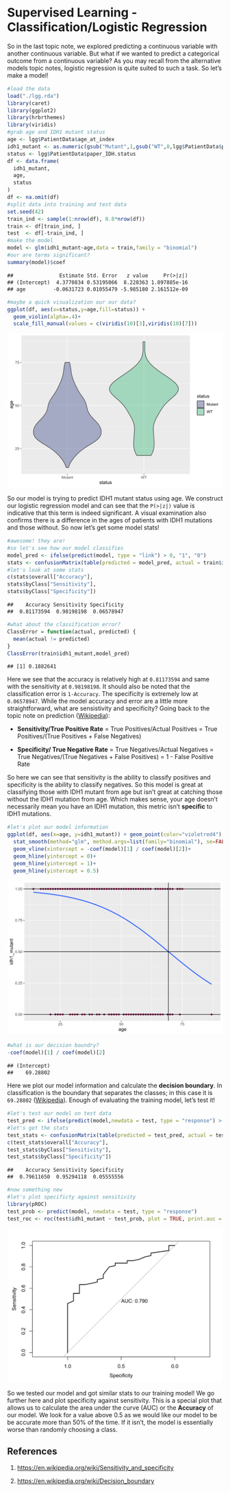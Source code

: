 Supervised Learning - Classification/Logistic Regression
================

So in the last topic note, we explored predicting a continuous variable
with another continuous variable. But what if we wanted to predict a
categorical outcome from a continuous variable? As you may recall from
the alternative models topic notes, logistic regression is quite suited
to such a task. So let’s make a model\!

``` r
#load the data
load("./lgg.rda")
library(caret)
library(ggplot2)
library(hrbrthemes)
library(viridis)
#grab age and IDH1 mutant status
age <- lgg$PatientData$age_at_index
idh1_mutant <- as.numeric(gsub("Mutant",1,gsub("WT",0,lgg$PatientData$paper_IDH.status)))
status <- lgg$PatientData$paper_IDH.status
df <- data.frame(
  idh1_mutant,
  age,
  status
)
df <- na.omit(df)
#split data into training and test data
set.seed(42)
train_ind <- sample(1:nrow(df), 0.8*nrow(df))
train <- df[train_ind, ]
test  <- df[-train_ind, ]
#make the model
model <- glm(idh1_mutant~age,data = train,family = "binomial")
#our are terms significant?
summary(model)$coef
```

    ##               Estimate Std. Error   z value     Pr(>|z|)
    ## (Intercept)  4.3770834 0.53195066  8.228363 1.897885e-16
    ## age         -0.0631723 0.01055479 -5.985180 2.161512e-09

``` r
#maybe a quick visualization our our data?
ggplot(df, aes(x=status,y=age,fill=status)) + 
  geom_violin(alpha=.4)+
  scale_fill_manual(values = c(viridis(10)[3],viridis(10)[7]))
```

![](supervised_class_log_files/figure-gfm/data-1.svg)<!-- -->

So our model is trying to predict IDH1 mutant status using age. We
construct our logistic regression model and can see that the `P(>|z|)`
value is indicative that this term is indeed significant. A visual
examination also confirms there is a difference in the ages of patients
with IDH1 mutations and those without. So now let’s get some model
stats\!

``` r
#awesome! they are!
#so let's see how our model classifies
model_pred <- ifelse(predict(model, type = "link") > 0, "1", "0")
stats <- confusionMatrix(table(predicted = model_pred, actual = train$idh1_mutant), positive = "1")
#let's look at some stats
c(stats$overall["Accuracy"],
stats$byClass["Sensitivity"],
stats$byClass["Specificity"])
```

    ##    Accuracy Sensitivity Specificity 
    ##  0.81173594  0.98198198  0.06578947

``` r
#what about the classification error?
ClassError = function(actual, predicted) {
  mean(actual != predicted)
}
ClassError(train$idh1_mutant,model_pred)
```

    ## [1] 0.1882641

Here we see that the accuracy is relatively high at `0.81173594` and
same with the sensitivity at `0.98198198`. It should also be noted that
the classification error is `1-Accuracy`. The specificity is extremely
low at `0.06578947`. While the model accuracy and error are a little
more straightforward, what are sensistivity and specificity? Going back
to the topic note on prediction
([Wikipedia](https://en.wikipedia.org/wiki/Sensitivity_and_specificity)):

  - **Sensitivity/True Positive Rate** = True Positives/Actual Positives
    = True Positives/(True Positives + False Negatives)

  - **Specificity/ True Negative Rate** = True Negatives/Actual
    Negatives = True Negatives/(True Negatives + False Positives) = 1 -
    False Positive Rate

So here we can see that sensitivity is the ability to classify positives
and specificity is the ability to classify negatives. So this model is
great at classifying those with IDH1 mutant from age but isn’t great at
catching those without the IDH1 mutation from age. Which makes sense,
your age doesn’t necessarily mean you have an IDH1 mutation, this metric
isn’t **specific** to IDH1 mutations.

``` r
#let's plot our model information
ggplot(df, aes(x=age, y=idh1_mutant)) + geom_point(color="violetred4") + 
  stat_smooth(method="glm", method.args=list(family="binomial"), se=FALSE)+
  geom_vline(xintercept = -coef(model)[1] / coef(model)[2])+
  geom_hline(yintercept = 0)+
  geom_hline(yintercept = 1)+
  geom_hline(yintercept = 0.5)
```

![](supervised_class_log_files/figure-gfm/plot-1.svg)<!-- -->

``` r
#what is our decision boundry?
-coef(model)[1] / coef(model)[2]
```

    ## (Intercept) 
    ##    69.28802

Here we plot our model information and calculate the **decision
boundary**. In classification is the boundary that separates the
classes; in this case it is `69.28802`
([Wikipedia](https://en.wikipedia.org/wiki/Decision_boundary)). Enough
of evaluating the training model, let’s test it\!

``` r
#let's test our model on test data
test_pred <- ifelse(predict(model,newdata = test, type = "response") > 0.5, "1", "0")
#let's get the stats
test_stats <- confusionMatrix(table(predicted = test_pred, actual = test$idh1_mutant), positive = "1")
c(test_stats$overall["Accuracy"],
test_stats$byClass["Sensitivity"],
test_stats$byClass["Specificity"])
```

    ##    Accuracy Sensitivity Specificity 
    ##  0.79611650  0.95294118  0.05555556

``` r
#now something new
#let's plot specificty against sensitivity
library(pROC)
test_prob <- predict(model, newdata = test, type = "response")
test_roc <- roc(test$idh1_mutant ~ test_prob, plot = TRUE, print.auc = TRUE)
```

![](supervised_class_log_files/figure-gfm/test-1.svg)<!-- -->

So we tested our model and got similar stats to our training model\! We
go further here and plot specificity against sensitivity. This is a
special plot that allows us to calculate the area under the curve (AUC)
or the **Accuracy** of our model. We look for a value above 0.5 as we
would like our model to be be accurate more than 50% of the time. If it
isn’t, the model is essentially worse than randomly choosing a class.

## References

1.  <https://en.wikipedia.org/wiki/Sensitivity_and_specificity>

2.  <https://en.wikipedia.org/wiki/Decision_boundary>
